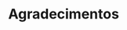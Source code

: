 [description]: # "People that have made great contributions to security in the Samizdat application"
[keywords]: # "security,people,gratitude"

# Agradecimentos